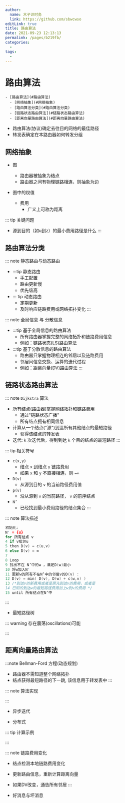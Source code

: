 ```yaml
---
author: 
  name: 木子识时务
  link: https://github.com/sbwcwso
editLink: true
title: 路由算法
date: 2021-09-23 12:13:13
permalink: /pages/b219fb/
categories: 
  - 
tags: 
  - 
---
```


# 路由算法

```markmap
- [路由算法](#路由算法)
  - [网络抽象](#网络抽象)
  - [路由算法分类](#路由算法分类)
  - [链路状态路由算法](#链路状态路由算法)
  - [距离向量路由算法](#距离向量路由算法)
```

* 路由算法(协议)确定去往目的网络的最佳路径
* 转发表确定在本路由器如何转发分组

## 网络抽象

* 图
  * 路由器被抽象为结点
  * 路由器之间有物理链路相连，则抽象为边

* 图中的权值
  * 费用
    * 广义上可称为距离

::: tip 关键问题
* 源到目的（如u到z）的最小费用路径是什么
:::

## 路由算法分类

::: note 静态路由与动态路由
* :::tip 静态路由
  * 手工配置
  * 路由更新慢
  * 优先级高
* ::: tip 动态路由
  * 定期更新
  * 及时响应链路费用或网络拓扑变化
:::

::: note 全局信息 与 分散信息
* :::tip 基于全局信息的路由算法
  * 所有路由器掌握完整的网络拓扑和链路费用信息
  * 例如：链路状态(LS)路由算法
* :::tip 基于分散信息的路由算法
  * 路由器只掌握物理相连的邻居以及链路费用
  * 邻居间信息交换、运算的迭代过程
  * 例如：距离向量(DV)路由算法
:::

## 链路状态路由算法

::: note <code>Dijkstra</code> 算法
* 所有结点(路由器)掌握网络拓扑和链路费用
  * 通过"链路状态广播"
  * 所有结点拥有相同信息
* 计算从一个结点("源")到达所有其他结点的最短路径
  * 获得该结点的转发表
* 迭代: `k` 次迭代后，得到到达 `k` 个目的结点的最短路径
:::

::: tip 相关符号
* `c(x,y)`
  * 结点 `x` 到结点 `y` 链路费用
  * 如果 `x` 和 `y` 不直接相连，则 `=∞`
* `D(v)`
  * 从源到目的 `v` 的当前路径费用值
* `p(v)`
  * 沿从源到 `v` 的当前路径， `v` 的前序结点
* `N’`
  * 已经找到最小费用路径的结点集合
:::

::: note 算法描述

```c
初始化:
N' = {u}
for 所有结点 v
4 if v毗邻u
5 then D(v) = c(u,v)
6 else D(v) = ∞
7
8 Loop
9 找出不在 N’中的w ，满足D(w)最小
10 将w加入N'
11 更新w的所有不在N’中的邻居v的D(v) :
12 D(v) = min( D(v), D(w) + c(w,v) )
13 /*到达v的新费用或者是原先到达v的费用，或者是
14 已知的到达w的最短路径费用加上w到v的费用 */
15 until 所有结点在N’中
```

:::

* 最短路径树

::: warning 存在震荡(oscillations)可能

:::

## 距离向量路由算法

:::note Bellman-Ford 方程(动态规划)

* 路由器不需知道整个网络拓扑
* 结点获得最短路径的下一跳, 该信息用于转发表中
:::

::: note 算法实现

:::

* 异步迭代

* 分布式

::: tip 计算示例

:::

::: note 链路费用变化
* 结点检测本地链路费用变化
* 更新路由信息，重新计算距离向量
* 如果DV改变，通告所有邻居
:::

* 好消息与坏消息
